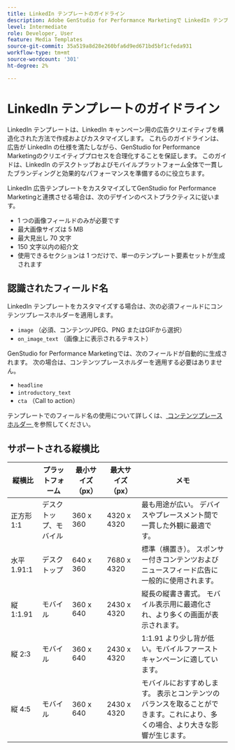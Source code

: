 ```yaml
---
title: LinkedIn テンプレートのガイドライン
description: Adobe GenStudio for Performance Marketingで LinkedIn テンプレートを使用する際は、ベストプラクティスに従ってください。
level: Intermediate
role: Developer, User
feature: Media Templates
source-git-commit: 35a519a8d28e260bfa6d9ed671bd5bf1cfeda931
workflow-type: tm+mt
source-wordcount: '301'
ht-degree: 2%

---
```


# LinkedIn テンプレートのガイドライン

LinkedIn テンプレートは、LinkedIn キャンペーン用の広告クリエイティブを構造化された方法で作成およびカスタマイズします。 これらのガイドラインは、広告が LinkedIn の仕様を満たしながら、GenStudio for Performance Marketingのクリエイティブプロセスを合理化することを保証します。 このガイドは、LinkedIn のデスクトップおよびモバイルプラットフォーム全体で一貫したブランディングと効果的なパフォーマンスを準備するのに役立ちます。

LinkedIn 広告テンプレートをカスタマイズしてGenStudio for Performance Marketingと連携させる場合は、次のデザインのベストプラクティスに従います。

- 1 つの画像フィールドのみが必要です
- 最大画像サイズは 5 MB
- 最大見出し 70 文字
- 150 文字以内の紹介文
- 使用できるセクションは 1 つだけで、単一のテンプレート要素セットが生成されます

## 認識されたフィールド名

LinkedIn テンプレートをカスタマイズする場合は、次の必須フィールドにコンテンツプレースホルダーを適用します。

- `image` （必須、コンテンツJPEG、PNG またはGIFから選択）
- `on_image_text` （画像上に表示されるテキスト）

GenStudio for Performance Marketingでは、次のフィールドが自動的に生成されます。 次の場合は、コンテンツプレースホルダーを適用する必要はありません。

- `headline`
- `introductory_text`
- `cta` （Call to action）

テンプレートでのフィールド名の使用について詳しくは、[ コンテンツプレースホルダー ](/help/user-guide/content/customize-template.md#content-placeholders) を参照してください。

## サポートされる縦横比

| 縦横比 | プラットフォーム | 最小サイズ （px） | 最大サイズ （px） | メモ |
|-------------------|-----------------|---------------|----------------|-------------------------------------------------------------------------------------|
| 正方形 1:1 | デスクトップ、モバイル | 360 x 360 | 4320 x 4320 | 最も用途が広い。 デバイスやプレースメント間で一貫した外観に最適です。 |
| 水平 1.91:1 | デスクトップ | 640 x 360 | 7680 x 4320 | 標準（横置き）。 スポンサー付きコンテンツおよびニュースフィード広告に一般的に使用されます。 |
| 縦 1:1.91 | モバイル | 360 x 640 | 2430 x 4320 | 縦長の縦書き書式。 モバイル表示用に最適化され、より多くの画面が表示されます。 |
| 縦 2:3 | モバイル | 360 x 640 | 2430 x 4320 | 1:1.91 より少し背が低い。モバイルファーストキャンペーンに適しています。 |
| 縦 4:5 | モバイル | 360 x 640 | 2430 x 4320 | モバイルにおすすめします。 表示とコンテンツのバランスを取ることができます。これにより、多くの場合、より大きな影響が生じます。 |

<!-- Potentially add an example

## Template example

+++Example: LinkedIn template

+++

-->
